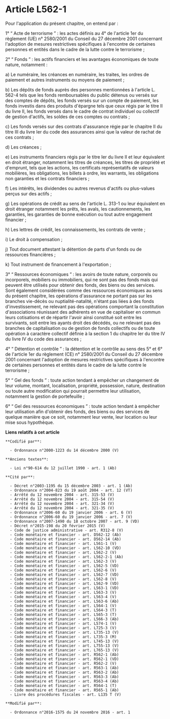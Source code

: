 # Article L562-1

Pour l'application du présent chapitre, on entend par : 

1° “ Acte de terrorisme ” : les actes définis au 4° de l'article 1er du  règlement (UE) n° 2580/2001 du Conseil du 27
décembre 2001 concernant  l'adoption de mesures restrictives spécifiques à l'encontre de certaines  personnes et entités dans
le cadre de la lutte contre le terrorisme ; 

2° “ Fonds ” : les actifs financiers et les avantages économiques de toute nature, notamment : 

a) Le numéraire, les créances en numéraire, les traites, les ordres de paiement et autres instruments ou moyens de
paiement ; 

b) Les dépôts de fonds auprès des personnes mentionnées à l'article L.  562-4 tels que les fonds remboursables du public
détenus ou versés sur  des comptes de dépôts, les fonds versés sur un compte de paiement, les  fonds investis dans des
produits d'épargne tels que ceux régis par le  titre II du livre II, les fonds versés dans le cadre de contrat  individuel ou
collectif de gestion d'actifs, les soldes de ces comptes  ou contrats ; 

c) Les fonds versés sur des  contrats d'assurance régie par le chapitre II du titre III du livre Ier  du code des assurances
ainsi que la valeur de rachat de ces contrats ; 

d) Les créances ; 

e) Les instruments financiers régis par le titre Ier du livre II et  leur équivalent en droit étranger, notamment les titres
de créances, les  titres de propriété et d'emprunt, tels que les actions, les certificats  représentatifs de valeurs
mobilières, les obligations, les billets à  ordre, les warrants, les obligations non garanties et les contrats  financiers ; 

f) Les intérêts, les dividendes ou autres revenus d'actifs ou plus-values perçus sur des actifs ; 

g) Les opérations de crédit au sens de l'article L. 313-1 ou leur  équivalent en droit étranger notamment les prêts, les
avals, les  cautionnements, les garanties, les garanties de bonne exécution ou tout  autre engagement financier ; 

h) Les lettres de crédit, les connaissements, les contrats de vente ; 

i) Le droit à compensation ; 

j) Tout document attestant la détention de parts d'un fonds ou de ressources financières ; 

k) Tout instrument de financement à l'exportation ; 

3° “ Ressources économiques ” : les avoirs de toute nature, corporels  ou incorporels, mobiliers ou immobiliers, qui ne sont
pas des fonds mais  qui peuvent être utilisés pour obtenir des fonds, des biens ou des  services. Sont également considérées
comme des ressources économiques au  sens du présent chapitre, les opérations d'assurance ne portant pas sur  les branches
vie-décès ou nuptialité-natalité, n'étant pas liées à des  fonds d'investissement, ne relevant pas des opérations comportant
la  constitution d'associations réunissant des adhérents en vue de  capitaliser en commun leurs cotisations et de répartir
l'avoir ainsi  constitué soit entre les survivants, soit entre les ayants droit des  décédés, ou ne relevant pas des branches
de capitalisation ou de gestion  de fonds collectifs ou de toute opération à caractère collectif définie  à la section 1 du
chapitre Ier du titre IV du livre IV du code des  assurances ; 

4° “ Détention et contrôle ” : la  détention et le contrôle au sens des 5° et 6° de l'article 1er du  règlement (CE) n°
2580/2001 du Conseil du 27 décembre 2001 concernant  l'adoption de mesures restrictives spécifiques à l'encontre de certaines
personnes et entités dans le cadre de la lutte contre le terrorisme ; 

5° “ Gel des fonds ” : toute action tendant à empêcher un changement de  leur volume, montant, localisation, propriété,
possession, nature,  destination ou toute autre modification qui pourrait permettre leur  utilisation, notamment la gestion
de portefeuille ; 

6° “ Gel des ressources économiques ” : toute action tendant à empêcher  leur utilisation afin d'obtenir des fonds, des biens
ou des services de  quelque manière que ce soit, notamment leur vente, leur location ou  leur mise sous hypothèque.

**Liens relatifs à cet article**

	**Codifié par**:

	  - Ordonnance n°2000-1223 du 14 décembre 2000 (V)

	**Anciens textes**:

	  - Loi n°90-614 du 12 juillet 1990 - art. 1 (Ab)

	**Cité par**:

	  - Décret n°2003-1195 du 15 décembre 2003 - art. 1 (Ab)
	  - Ordonnance n°2004-823 du 19 août 2004 - art. 12 (VT)
	  - Arrêté du 12 novembre 2004 - art. 315-53 (V)
	  - Arrêté du 12 novembre 2004 - art. 315-54 (V)
	  - Arrêté du 12 novembre 2004 - art. 321-34 (V)
	  - Arrêté du 12 novembre 2004 - art. 321-35 (V)
	  - Ordonnance n°2006-60 du 19 janvier 2006 - art. 6 (V)
	  - Ordonnance n°2006-60 du 19 janvier 2006 - art. 7 (V)
	  - Ordonnance n°2007-1490 du 18 octobre 2007 - art. 9 (VD)
	  - Décret n°2015-198 du 20 février 2015 (V)
	  - Code de justice administrative - art. R312-8 (V)
	  - Code monétaire et financier - art. D562-12 (Ab)
	  - Code monétaire et financier - art. D562-14 (Ab)
	  - Code monétaire et financier - art. L561-1 (V)
	  - Code monétaire et financier - art. L562-10 (VD)
	  - Code monétaire et financier - art. L562-2 (V)
	  - Code monétaire et financier - art. L562-2-1 (Ab)
	  - Code monétaire et financier - art. L562-3 (V)
	  - Code monétaire et financier - art. L562-5 (VD)
	  - Code monétaire et financier - art. L562-6 (V)
	  - Code monétaire et financier - art. L562-7 (VD)
	  - Code monétaire et financier - art. L562-8 (V)
	  - Code monétaire et financier - art. L562-9 (VD)
	  - Code monétaire et financier - art. L563-1 (VD)
	  - Code monétaire et financier - art. L563-3 (V)
	  - Code monétaire et financier - art. L563-4 (V)
	  - Code monétaire et financier - art. L563-6 (Ab)
	  - Code monétaire et financier - art. L564-1 (V)
	  - Code monétaire et financier - art. L564-3 (T)
	  - Code monétaire et financier - art. L565-3 (T)
	  - Code monétaire et financier - art. L566-3 (Ab)
	  - Code monétaire et financier - art. L574-1 (V)
	  - Code monétaire et financier - art. L725-3 (V)
	  - Code monétaire et financier - art. L735-13 (V)
	  - Code monétaire et financier - art. L735-3 (M)
	  - Code monétaire et financier - art. L745-13 (V)
	  - Code monétaire et financier - art. L755-13 (V)
	  - Code monétaire et financier - art. L765-13 (V)
	  - Code monétaire et financier - art. R562-1 (Ab)
	  - Code monétaire et financier - art. R562-1 (VD)
	  - Code monétaire et financier - art. R562-2 (V)
	  - Code monétaire et financier - art. R563-1 (Ab)
	  - Code monétaire et financier - art. R563-2 (Ab)
	  - Code monétaire et financier - art. R563-3 (Ab)
	  - Code monétaire et financier - art. R563-4 (Ab)
	  - Code monétaire et financier - art. R564-1 (T)
	  - Code monétaire et financier - art. R565-1 (Ab)
	  - Livre des procédures fiscales - art. L135 T (V)

	**Modifié par**:

	  - Ordonnance n°2016-1575 du 24 novembre 2016 - art. 1

